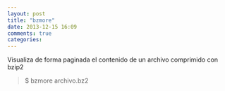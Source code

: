 ```yaml
---
layout: post
title: "bzmore"
date: 2013-12-15 16:09
comments: true
categories: 
---
```

Visualiza de forma paginada el contenido de un archivo comprimido con bzip2

>$ bzmore archivo.bz2

